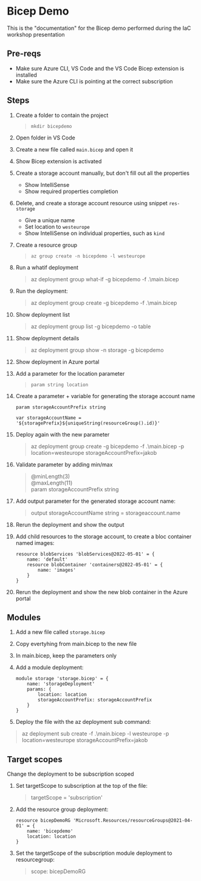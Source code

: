 # Bicep Demo

This is the "documentation" for the Bicep demo performed during the IaC workshop presentation

## Pre-reqs

* Make sure Azure CLI, VS Code and the VS Code Bicep extension is installed
* Make sure the Azure CLI is pointing at the correct subscription

## Steps

1. Create a folder to contain the project
    > `mkdir bicepdemo`

2. Open folder in VS Code    

3. Create a new file called `main.bicep` and open it
    
4. Show Bicep extension is activated

5. Create a storage account manually, but don't fill out all the properties
   - Show IntelliSense
   - Show required properties completion

6. Delete, and create a storage account resource using snippet `res-storage` 
   - Give a unique name
   - Set location to `westeurope`
   - Show IntelliSense on individual properties, such as `kind`

8. Create a resource group 
   > `az group create -n bicepdemo -l westeurope`
9. Run a whatif deployment
    > az deployment group what-if -g bicepdemo -f .\main.bicep
10. Run the deployment:
    > az deployment group create -g bicepdemo -f .\main.bicep
11. Show deployment list
    > az deployment group list -g bicepdemo -o table
12. Show deployment details
    > az deployment group show -n storage -g bicepdemo
13. Show deployment in Azure portal

7. Add a parameter for the location parameter
    > `param string location`

14. Create a parameter + variable for generating the storage account name
    ``` 
    param storageAccountPrefix string

    var storageAccountName = '${storagePrefix}${uniqueString(resourceGroup().id)}'
    ```
15. Deploy again with the new parameter
    >  az deployment group create -g bicepdemo -f .\main.bicep -p location=westeurope storageAccountPrefix=jakob
    
16. Validate parameter by adding min/max
    > @minLength(3)  
    > @maxLength(11)  
    > param storageAccountPrefix string

17. Add output parameter for the generated storage account name:
    > output storageAccountName string = storageaccount.name
18. Rerun the deployment and show the output
19. Add child resources to the storage account, to create a bloc container named images:
    ```
    resource blobServices 'blobServices@2022-05-01' = {  
        name: 'default'  
        resource blobContainer 'containers@2022-05-01' = {  
            name: 'images'
        }  
    }
    ``` 
20. Rerun the deployment and show the new blob container in the Azure portal

## Modules
1. Add a new file called `storage.bicep`
2. Copy evertyhing from main.bicep to the new file
3. In main.bicep, keep the parameters only
4. Add a module deployment:
    ```
    module storage 'storage.bicep' = {
        name: 'storageDeployment'
        params: {
            location: location
            storageAccountPrefix: storageAccountPrefix
        }
    }
   ```

5. Deploy the file with the az deployment sub command:
> az deployment sub create  -f .\main.bicep -l westeurope -p location=westeurope storageAccountPrefix=jakob

## Target scopes

Change the deployment to be subscription scoped
1. Set targetScope to subscription at the top of the file:
   > targetScope = 'subscription'
2. Add the resource group deployment:
    ```
    resource bicepDemoRG 'Microsoft.Resources/resourceGroups@2021-04-01' = {
        name: 'bicepdemo'
        location: location
    }
    ```
3. Set the targetScope of the subscription module deployment to resourcegroup:
    > scope: bicepDemoRG